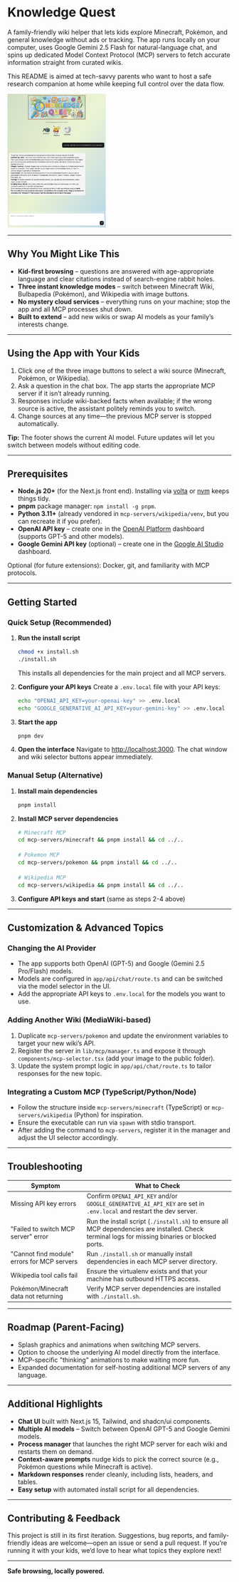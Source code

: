 # Knowledge Quest

A family-friendly wiki helper that lets kids explore Minecraft, Pokémon, and general knowledge without ads or tracking. The app runs locally on your computer, uses Google Gemini 2.5 Flash for natural-language chat, and spins up dedicated Model Context Protocol (MCP) servers to fetch accurate information straight from curated wikis.

This README is aimed at tech-savvy parents who want to host a safe research companion at home while keeping full control over the data flow.

[<img src="public/screenshot.png" alt="Knowledge Quest Screenshot" height="300">](public/screenshot.png)

---

## Why You Might Like This
- **Kid-first browsing** – questions are answered with age-appropriate language and clear citations instead of search-engine rabbit holes.
- **Three instant knowledge modes** – switch between Minecraft Wiki, Bulbapedia (Pokémon), and Wikipedia with image buttons.
- **No mystery cloud services** – everything runs on your machine; stop the app and all MCP processes shut down.
- **Built to extend** – add new wikis or swap AI models as your family’s interests change.

---

## Using the App with Your Kids
1. Click one of the three image buttons to select a wiki source (Minecraft, Pokémon, or Wikipedia).
2. Ask a question in the chat box. The app starts the appropriate MCP server if it isn’t already running.
3. Responses include wiki-backed facts when available; if the wrong source is active, the assistant politely reminds you to switch.
4. Change sources at any time—the previous MCP server is stopped automatically.

**Tip:** The footer shows the current AI model. Future updates will let you switch between models without editing code.

---

## Prerequisites
- **Node.js 20+** (for the Next.js front end). Installing via [volta](https://volta.sh) or [nvm](https://github.com/nvm-sh/nvm) keeps things tidy.
- **pnpm** package manager: `npm install -g pnpm`.
- **Python 3.11+** (already vendored in `mcp-servers/wikipedia/venv`, but you can recreate it if you prefer).
- **OpenAI API key** – create one in the [OpenAI Platform](https://platform.openai.com/) dashboard (supports GPT-5 and other models).
- **Google Gemini API key** (optional) – create one in the [Google AI Studio](https://aistudio.google.com/) dashboard.

Optional (for future extensions): Docker, git, and familiarity with MCP protocols.

---

## Getting Started

### Quick Setup (Recommended)

1. **Run the install script**
   ```bash
   chmod +x install.sh
   ./install.sh
   ```
   This installs all dependencies for the main project and all MCP servers.

2. **Configure your API keys**
   Create a `.env.local` file with your API keys:
   ```bash
   echo "OPENAI_API_KEY=your-openai-key" >> .env.local
   echo "GOOGLE_GENERATIVE_AI_API_KEY=your-gemini-key" >> .env.local
   ```

3. **Start the app**
   ```bash
   pnpm dev
   ```

4. **Open the interface**
   Navigate to [http://localhost:3000](http://localhost:3000). The chat window and wiki selector buttons appear immediately.

### Manual Setup (Alternative)

1. **Install main dependencies**
   ```bash
   pnpm install
   ```

2. **Install MCP server dependencies**
   ```bash
   # Minecraft MCP
   cd mcp-servers/minecraft && pnpm install && cd ../..

   # Pokemon MCP
   cd mcp-servers/pokemon && pnpm install && cd ../..

   # Wikipedia MCP
   cd mcp-servers/wikipedia && pnpm install && cd ../..
   ```

3. **Configure API keys and start** (same as steps 2-4 above)

---

## Customization & Advanced Topics

### Changing the AI Provider
- The app supports both OpenAI (GPT-5) and Google (Gemini 2.5 Pro/Flash) models.
- Models are configured in `app/api/chat/route.ts` and can be switched via the model selector in the UI.
- Add the appropriate API keys to `.env.local` for the models you want to use.

### Adding Another Wiki (MediaWiki-based)
1. Duplicate `mcp-servers/pokemon` and update the environment variables to target your new wiki’s API.
2. Register the server in `lib/mcp/manager.ts` and expose it through `components/mcp-selector.tsx` (add your image to the public folder).
3. Update the system prompt logic in `app/api/chat/route.ts` to tailor responses for the new topic.

### Integrating a Custom MCP (TypeScript/Python/Node)
- Follow the structure inside `mcp-servers/minecraft` (TypeScript) or `mcp-servers/wikipedia` (Python) for inspiration.
- Ensure the executable can run via `spawn` with stdio transport.
- After adding the command to `mcp-servers`, register it in the manager and adjust the UI selector accordingly.

---

## Troubleshooting
| Symptom | What to Check |
| --- | --- |
| Missing API key errors | Confirm `OPENAI_API_KEY` and/or `GOOGLE_GENERATIVE_AI_API_KEY` are set in `.env.local` and restart the dev server. |
| "Failed to switch MCP server" error | Run the install script (`./install.sh`) to ensure all MCP dependencies are installed. Check terminal logs for missing binaries or blocked ports. |
| "Cannot find module" errors for MCP servers | Run `./install.sh` or manually install dependencies in each MCP server directory. |
| Wikipedia tool calls fail | Ensure the virtualenv exists and that your machine has outbound HTTPS access. |
| Pokémon/Minecraft data not returning | Verify MCP server dependencies are installed with `./install.sh`. |

---

## Roadmap (Parent-Facing)
- Splash graphics and animations when switching MCP servers.
- Option to choose the underlying AI model directly from the interface.
- MCP-specific "thinking" animations to make waiting more fun.
- Expanded documentation for self-hosting additional MCP servers of any language.

---

## Additional Highlights
- **Chat UI** built with Next.js 15, Tailwind, and shadcn/ui components.
- **Multiple AI models** – Switch between OpenAI GPT-5 and Google Gemini models.
- **Process manager** that launches the right MCP server for each wiki and restarts them on demand.
- **Context-aware prompts** nudge kids to pick the correct source (e.g., Pokémon questions while Minecraft is active).
- **Markdown responses** render cleanly, including lists, headers, and tables.
- **Easy setup** with automated install script for all dependencies.

---

## Contributing & Feedback
This project is still in its first iteration. Suggestions, bug reports, and family-friendly ideas are welcome—open an issue or send a pull request. If you’re running it with your kids, we’d love to hear what topics they explore next!

---

**Safe browsing, locally powered.**
